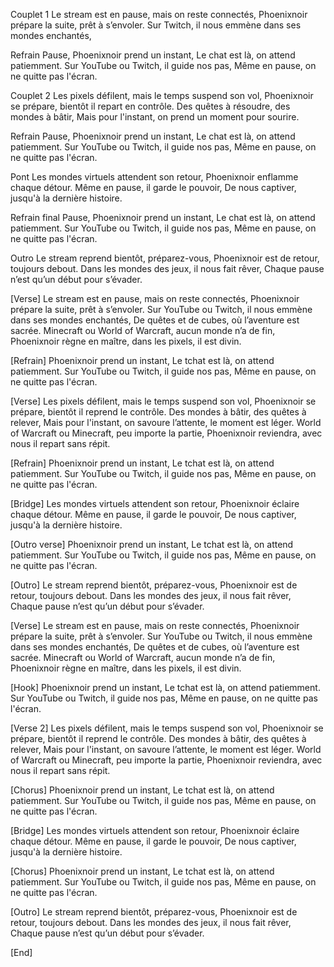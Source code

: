 Couplet 1
Le stream est en pause, mais on reste connectés,
Phoenixnoir prépare la suite, prêt à s’envoler.
Sur Twitch, il nous emmène dans ses mondes enchantés,

Refrain
Pause, Phoenixnoir prend un instant,
Le chat est là, on attend patiemment.
Sur YouTube ou Twitch, il guide nos pas,
Même en pause, on ne quitte pas l'écran.

Couplet 2
Les pixels défilent, mais le temps suspend son vol,
Phoenixnoir se prépare, bientôt il repart en contrôle.
Des quêtes à résoudre, des mondes à bâtir,
Mais pour l'instant, on prend un moment pour sourire.

Refrain
Pause, Phoenixnoir prend un instant,
Le chat est là, on attend patiemment.
Sur YouTube ou Twitch, il guide nos pas,
Même en pause, on ne quitte pas l'écran.

Pont
Les mondes virtuels attendent son retour,
Phoenixnoir enflamme chaque détour.
Même en pause, il garde le pouvoir,
De nous captiver, jusqu'à la dernière histoire.

Refrain final
Pause, Phoenixnoir prend un instant,
Le chat est là, on attend patiemment.
Sur YouTube ou Twitch, il guide nos pas,
Même en pause, on ne quitte pas l'écran.

Outro
Le stream reprend bientôt, préparez-vous,
Phoenixnoir est de retour, toujours debout.
Dans les mondes des jeux, il nous fait rêver,
Chaque pause n’est qu’un début pour s’évader.




[Verse]
Le stream est en pause, mais on reste connectés,
Phoenixnoir prépare la suite, prêt à s’envoler.
Sur YouTube ou Twitch, il nous emmène dans ses mondes enchantés,
De quêtes et de cubes, où l’aventure est sacrée.
Minecraft ou World of Warcraft, aucun monde n’a de fin,
Phoenixnoir règne en maître, dans les pixels, il est divin.

[Refrain]
Phoenixnoir prend un instant,
Le tchat est là, on attend patiemment.
Sur YouTube ou Twitch, il guide nos pas,
Même en pause, on ne quitte pas l'écran.

[Verse]
Les pixels défilent, mais le temps suspend son vol,
Phoenixnoir se prépare, bientôt il reprend le contrôle.
Des mondes à bâtir, des quêtes à relever,
Mais pour l'instant, on savoure l’attente, le moment est léger.
World of Warcraft ou Minecraft, peu importe la partie,
Phoenixnoir reviendra, avec nous il repart sans répit.

[Refrain]
Phoenixnoir prend un instant,
Le tchat est là, on attend patiemment.
Sur YouTube ou Twitch, il guide nos pas,
Même en pause, on ne quitte pas l'écran.

[Bridge]
Les mondes virtuels attendent son retour,
Phoenixnoir éclaire chaque détour.
Même en pause, il garde le pouvoir,
De nous captiver, jusqu'à la dernière histoire.

[Outro verse]
Phoenixnoir prend un instant,
Le tchat est là, on attend patiemment.
Sur YouTube ou Twitch, il guide nos pas,
Même en pause, on ne quitte pas l'écran.

[Outro]
Le stream reprend bientôt, préparez-vous,
Phoenixnoir est de retour, toujours debout.
Dans les mondes des jeux, il nous fait rêver,
Chaque pause n’est qu’un début pour s’évader.






[Verse]
Le stream est en pause, mais on reste connectés,
Phoenixnoir prépare la suite, prêt à s’envoler.
Sur YouTube ou Twitch, il nous emmène dans ses mondes enchantés,
De quêtes et de cubes, où l’aventure est sacrée.
Minecraft ou World of Warcraft, aucun monde n’a de fin,
Phoenixnoir règne en maître, dans les pixels, il est divin.

[Hook]
Phoenixnoir prend un instant,
Le tchat est là, on attend patiemment.
Sur YouTube ou Twitch, il guide nos pas,
Même en pause, on ne quitte pas l'écran.

[Verse 2]
Les pixels défilent, mais le temps suspend son vol,
Phoenixnoir se prépare, bientôt il reprend le contrôle.
Des mondes à bâtir, des quêtes à relever,
Mais pour l'instant, on savoure l’attente, le moment est léger.
World of Warcraft ou Minecraft, peu importe la partie,
Phoenixnoir reviendra, avec nous il repart sans répit.

[Chorus]
Phoenixnoir prend un instant,
Le tchat est là, on attend patiemment.
Sur YouTube ou Twitch, il guide nos pas,
Même en pause, on ne quitte pas l'écran.

[Bridge]
Les mondes virtuels attendent son retour,
Phoenixnoir éclaire chaque détour.
Même en pause, il garde le pouvoir,
De nous captiver, jusqu'à la dernière histoire.

[Chorus]
Phoenixnoir prend un instant,
Le tchat est là, on attend patiemment.
Sur YouTube ou Twitch, il guide nos pas,
Même en pause, on ne quitte pas l'écran.

[Outro]
Le stream reprend bientôt, préparez-vous,
Phoenixnoir est de retour, toujours debout.
Dans les mondes des jeux, il nous fait rêver,
Chaque pause n’est qu’un début pour s’évader.

[End]
